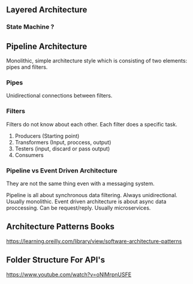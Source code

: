 ## Layered Architecture

### State Machine ?

## Pipeline Architecture
Monolithic, simple architecture style which is consisting of two elements: pipes and filters.

### Pipes
Unidirectional connections between filters.

### Filters
Filters do not know about each other. Each filter does a specific task.

1) Producers (Starting point)
2) Transformers (Input, proccess, output)
3) Testers (input, discard or pass output)
4) Consumers

### Pipeline vs Event Driven Architecture
They are not the same thing even with a messaging system.

Pipeline is all about synchronous data filtering. Always unidirectional. Usually monolithic.
Event driven architecture is about async data proccessing. Can be request/reply. Usually microservices.

## Architecture Patterns Books
https://learning.oreilly.com/library/view/software-architecture-patterns

## Folder Structure For API's
https://www.youtube.com/watch?v=oNlMrpnUSFE
